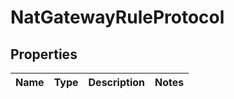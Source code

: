 # NatGatewayRuleProtocol

## Properties

|Name | Type | Description | Notes|
|------------ | ------------- | ------------- | -------------|


